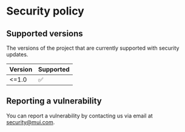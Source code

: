# Security policy

## Supported versions

The versions of the project that are currently supported with security updates.

| Version | Supported          |
| ------- | ------------------ |
| <=1.0     | :white_check_mark: |

## Reporting a vulnerability

You can report a vulnerability by contacting us via email at [security@mui.com](mailto:security@mui.com).
